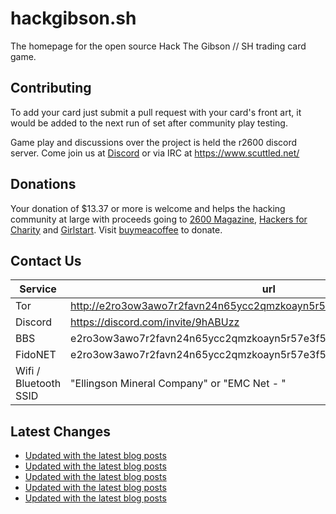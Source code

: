 # hackgibson.sh
The homepage for the open source Hack The Gibson // SH trading card game.


## Contributing

To add your card just submit a pull request with your card's front art, it would be added to the next run of set after community play testing.

Game play and discussions over the project is held the r2600 discord server. Come join us at [Discord](https://discord.com/invite/9hABUzz) or via IRC at https://www.scuttled.net/


## Donations

Your donation of $13.37 or more is welcome and helps the hacking community at large with proceeds going to [2600 Magazine](https://2600.com/), [Hackers for Charity](https://hackersforcharity.org) and [Girlstart](https://girlstart.org).  Visit [buymeacoffee](https://www.buymeacoffee.com/hackgibson.sh) to donate.


## Contact Us

Service | url
-|-
Tor | http://e2ro3ow3awo7r2favn24n65ycc2qmzkoayn5r57e3f56nvjwdcgg32ad.onion
Discord | https://discord.com/invite/9hABUzz
BBS | e2ro3ow3awo7r2favn24n65ycc2qmzkoayn5r57e3f56nvjwdcgg32ad.onion:23
FidoNET | e2ro3ow3awo7r2favn24n65ycc2qmzkoayn5r57e3f56nvjwdcgg32ad.onion:24554
Wifi / Bluetooth SSID | "Ellingson Mineral Company" or "EMC Net - <fidonet address>"

## Latest Changes
<!-- BLOG-POST-LIST:START -->
- [Updated with the latest blog posts](https://github.com/DFW2600/hackgibson.sh/commit/d962ca8575bb3cc0adb1cce12e81c2d697ebdbe7)
- [Updated with the latest blog posts](https://github.com/DFW2600/hackgibson.sh/commit/07e0b88425ef82d391b4a8595f23854a98b90c96)
- [Updated with the latest blog posts](https://github.com/DFW2600/hackgibson.sh/commit/f30967266748ed2cfb059fdfe352d5ae78297817)
- [Updated with the latest blog posts](https://github.com/DFW2600/hackgibson.sh/commit/5a94ac854291e9a1d69c6e838f80d0fd7470d6f2)
- [Updated with the latest blog posts](https://github.com/DFW2600/hackgibson.sh/commit/3eee09c8a310d03a177226af8334509f0303de38)
<!-- BLOG-POST-LIST:END -->
